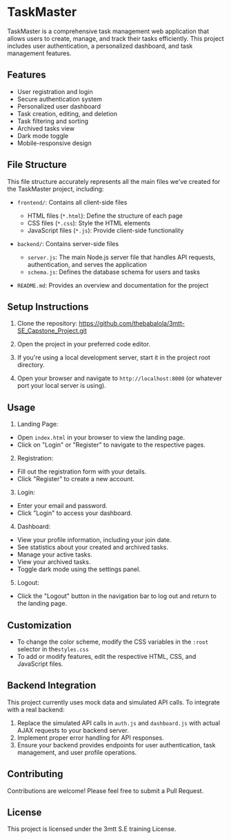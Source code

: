 # TaskMaster

TaskMaster is a comprehensive task management web application that allows users to create, manage, and track their tasks efficiently. This project includes user authentication, a personalized dashboard, and task management features.


## Features

- User registration and login
- Secure authentication system
- Personalized user dashboard
- Task creation, editing, and deletion
- Task filtering and sorting
- Archived tasks view
- Dark mode toggle
- Mobile-responsive design


## File Structure

This file structure accurately represents all the main files we've created for the TaskMaster project, including:

- `frontend/`: Contains all client-side files
  - HTML files (`*.html`): Define the structure of each page
  - CSS files (`*.css`): Style the HTML elements
  - JavaScript files (`*.js`): Provide client-side functionality

- `backend/`: Contains server-side files
  - `server.js`: The main Node.js server file that handles API requests, authentication, and serves the application
  - `schema.js`: Defines the database schema for users and tasks

- `README.md`: Provides an overview and documentation for the project


## Setup Instructions

1. Clone the repository:
https://github.com/thebabalola/3mtt-SE_Capstone_Project.git


2. Open the project in your preferred code editor.

3. If you're using a local development server, start it in the project root directory. 

4. Open your browser and navigate to `http://localhost:8000` (or whatever port your local server is using).


## Usage

1. Landing Page:
- Open `index.html` in your browser to view the landing page.
- Click on "Login" or "Register" to navigate to the respective pages.

2. Registration:
- Fill out the registration form with your details.
- Click "Register" to create a new account.

3. Login:
- Enter your email and password.
- Click "Login" to access your dashboard.

4. Dashboard:
- View your profile information, including your join date.
- See statistics about your created and archived tasks.
- Manage your active tasks.
- View your archived tasks.
- Toggle dark mode using the settings panel.

5. Logout:
- Click the "Logout" button in the navigation bar to log out and return to the landing page.


## Customization

- To change the color scheme, modify the CSS variables in the `:root` selector in the`styles.css` 
- To add or modify features, edit the respective HTML, CSS, and JavaScript files.


## Backend Integration

This project currently uses mock data and simulated API calls. To integrate with a real backend:

1. Replace the simulated API calls in `auth.js` and `dashboard.js` with actual AJAX requests to your backend server.
2. Implement proper error handling for API responses.
3. Ensure your backend provides endpoints for user authentication, task management, and user profile operations.


## Contributing

Contributions are welcome! Please feel free to submit a Pull Request.


## License

This project is licensed under the 3mtt S.E training License.